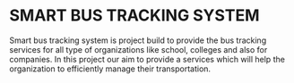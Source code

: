 # SMART BUS TRACKING SYSTEM
Smart bus tracking system is project build to provide the bus tracking services for all type of organizations like school, colleges and also for companies. In this project our aim to provide a services which will help the organization to efficiently manage their transportation.
